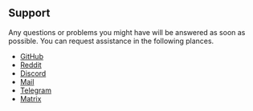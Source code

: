 ## Support

Any questions or problems you might have will be answered as soon as possible. 
You can request assistance in the following plances. 

<ul class="actions">
    <li><a href="https://github.com/instantos" class="button special icon fa-github">GitHub</a></li>
    <li><a href="https://reddit.com/r/instantos" class="button special icon fa-reddit">Reddit</a></li>
    <li><a href="https://discord.io/instantos" class="button special icon fa-discord">Discord</a></li>
    <li><a href="mailto:instantos@paperbenni.xyz" class="button special icon fa-envelope">Mail</a></li>
    <li><a href="https://t.me/instantos" class="button special icon fa-telegram">Telegram</a></li>
    <li><a href="https://matrix.to/#/!oegFDcozfbMAMKyeIE:matrix.org?via=matrix.org&via=t2bot.io&via=tchncs.de" class="button special icon fa-comments">Matrix</a></li>    
</ul>
